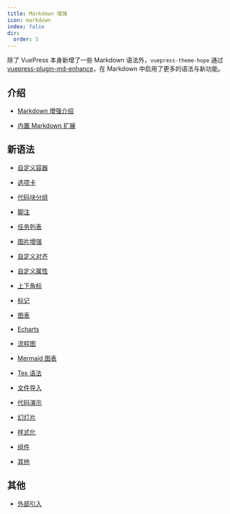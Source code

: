 ```yaml
---
title: Markdown 增强
icon: markdown
index: false
dir:
  order: 3
---
```


除了 VuePress 本身新增了一些 Markdown 语法外，`vuepress-theme-hope` 通过 [vuepress-plugin-md-enhance][md-enhance]，在 Markdown 中启用了更多的语法与新功能。

<!-- more -->

## 介绍

- [Markdown 增强介绍](intro.md)

- [内置 Markdown 扩展](../../cookbook/vuepress/markdown.md)

## 新语法

- [自定义容器](container.md)

- [选项卡](tabs.md)

- [代码块分组](code-tabs.md)

- [脚注](footnote.md)

- [任务列表](tasklist.md)

- [图片增强](image.md)

- [自定义对齐](align.md)

- [自定义属性](attrs.md)

- [上下角标](sup-sub.md)

- [标记](mark.md)

- [图表](chart.md)

- [Echarts](echarts.md)

- [流程图](flowchart.md)

- [Mermaid 图表](mermaid.md)

- [Tex 语法](tex.md)

- [文件导入](include.md)

- [代码演示](demo.md)

- [幻灯片](presentation.md)

- [样式化](stylize.md)

- [组件](components.md)

- [其他](others.md)

## 其他

- [外部引入](external.md)

[md-enhance]: https://vuepress-theme-hope.github.io/v2/md-enhance/
